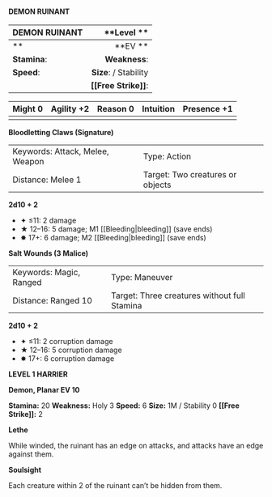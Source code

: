 #### DEMON RUINANT

| DEMON RUINANT |        \*\*Level  \*\* |
| :------------ | ---------------------: |
| \*\*          |            \*\*EV \*\* |
| **Stamina**:  |          **Weakness**: |
| **Speed**:    | **Size**:  / Stability |
|               |   **[[Free Strike]]**: |

| **Might** 0 | **Agility** +2 | **Reason** 0 | **Intuition** | **Presence** +1 |
| ----------- | -------------- | ------------ | ------------- | --------------- |
|             |                |              |               |                 |

**Bloodletting Claws (Signature)**

|                                 |                                  |
| :------------------------------ | :------------------------------- |
| Keywords: Attack, Melee, Weapon | Type: Action                     |
| Distance: Melee 1               | Target: Two creatures or objects |

**2d10 + 2**

- ✦ ≤11: 2 damage
- ★ 12–16: 5 damage; M1 [[Bleeding|bleeding]] (save ends)
- ✸ 17+: 6 damage; M2 [[Bleeding|bleeding]] (save ends)

**Salt Wounds (3 Malice)**

|                         |                                              |
| :---------------------- | :------------------------------------------- |
| Keywords: Magic, Ranged | Type: Maneuver                               |
| Distance: Ranged 10     | Target: Three creatures without full Stamina |

**2d10 + 2**

- ✦ ≤11: 2 corruption damage
- ★ 12–16: 5 corruption damage
- ✸ 17+: 6 corruption damage

**LEVEL 1 HARRIER**

**Demon, Planar EV 10**

**Stamina:** 20 **Weakness:** Holy 3 **Speed:** 6 **Size:** 1M / Stability 0 **[[Free Strike]]:** 2

**Lethe**

While winded, the ruinant has an edge on attacks, and attacks have an edge against them.

**Soulsight**

Each creature within 2 of the ruinant can’t be hidden from them.
